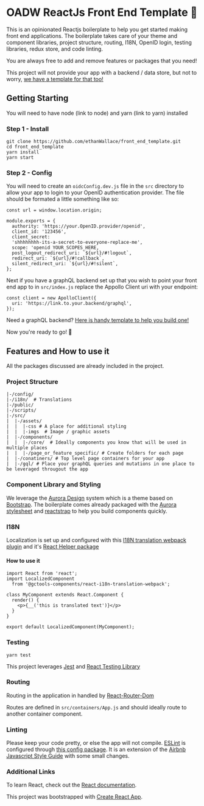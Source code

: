 # OADW ReactJs Front End Template :tada:

This is an opinionated Reactjs boilerplate to help you get started making front end applications. The boilerplate takes care of your theme and component libraries, project structure, routing, I18N, OpenID login, testing libraries, redux store, and code linting. 

You are always free to add and remove features or packages that you need!

This project will not provide your app with a backend / data store, but not to worry, [we have a template for that too!](https://github.com/gctools-outilsgc/micro_service_template)

## Getting Starting

You will need to have node (link to node) and yarn (link to yarn) installed 

### Step 1 - Install
```
git clone https://github.com/ethanWallace/front_end_template.git
cd front_end_template
yarn install
yarn start
```

### Step 2 - Config

You will need to create an `oidcConfig.dev.js` file in the `src` directory to allow your app to login to your OpenID authentication provider. The file should be formated a little something like so:

```
const url = window.location.origin;

module.exports = {
  authority: 'https://your.OpenID.provider/openid',
  client_id: '123456',
  client_secret:
  'shhhhhhhh-its-a-secret-to-everyone-replace-me',
  scope: 'openid YOUR_SCOPES_HERE,
  post_logout_redirect_uri: `${url}/#!logout`,
  redirect_uri: `${url}/#!callback`,
  silent_redirect_uri: `${url}/#!silent`,
};
```

Next if you have a graphQL backend set up that you wish to point your front end app to in `src/index.js` replace the Appollo Client uri with your endpoint:

```
const client = new ApolloClient({
  uri: 'https://link.to.your.backend/graphql',
});
```
Need a graphQL backend? [Here is handy template to help you build one!](https://github.com/gctools-outilsgc/micro_service_template)

Now you're ready to go! :tada:

## Features and How to use it

All the packages discussed are already included in the project.

### Project Structure

```
|-/config/
|-/i18n/  # Translations
|-/public/
|-/scripts/
|-/src/
|  |-/assets/
|  |  |-css # A place for additional styling
|  |  |-imgs  # Image / graphic assets
|  |-/components/
|  |  |-/core/  # Ideally components you know that will be used in multiple places
|  |  |-/page_or_feature_specific/ # Create folders for each page
|  |-/conatiners/ # Top level page containers for your app
|  |-/gql/ # Place your graphQL queries and mutations in one place to be leveraged througout the app
```

### Component Library and Styling
We leverage the [Aurora Design](https://design.gccollab.ca/) system which is a theme based on [Bootstrap](https://getbootstrap.com/).
The boilerplate comes already packaged with the [Aurora stylesheet](https://www.npmjs.com/package/@gctools-components/aurora-css) and [reactstrap](https://reactstrap.github.io/components/alerts/) to help you build components quickly.

### I18N

Localization is set up and configured with this [I18N translation webpack plugin](https://github.com/gctools-outilsgc/gctools-components/tree/master/packages/i18n-translation-webpack-plugin) and it's [React Helper package](https://github.com/gctools-outilsgc/gctools-components/tree/master/packages/react-i18n-translation-webpack)

#### How to use it
```
import React from 'react';
import LocalizedComponent
  from '@gctools-components/react-i18n-translation-webpack';

class MyComponent extends React.Component {
  render() {
    <p>{__('this is translated text')}</p>
  }
}

export default LocalizedComponent(MyComponent);
```

### Testing

`yarn test`

This project leverages [Jest](https://jestjs.io/docs/en/tutorial-react.html) and [React Testing Library](https://github.com/kentcdodds/react-testing-library)

### Routing

Routing in the application in handled by [React-Router-Dom](https://github.com/ReactTraining/react-router#readme)

Routes are defined in `src/containers/App.js` and should ideally route to another container component.

### Linting

Please keep your code pretty, or else the app will not compile. [ESLint](https://eslint.org/) is configured through [this config package](https://github.com/gctools-outilsgc/gctools-components/tree/master/packages/eslint-config). It is an extension of the [Airbnb Javascript Style Guide](https://github.com/airbnb/javascript) with some small changes.

### Additional Links

To learn React, check out the [React documentation](https://reactjs.org/).

This project was bootstrapped with [Create React App](https://github.com/facebook/create-react-app).


